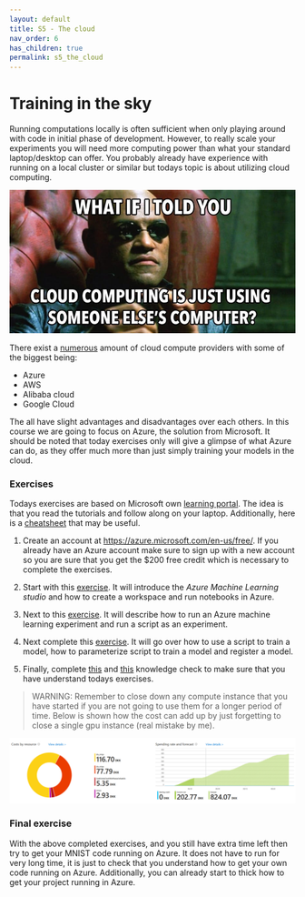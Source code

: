 ```yaml
---
layout: default
title: S5 - The cloud
nav_order: 6
has_children: true
permalink: s5_the_cloud
---
```


# Training in the sky
Running computations locally is often sufficient when only playing around with code in initial phase of 
development. However, to really scale your experiments you will need more computing power than what your
standard laptop/desktop can offer. You probably already have experience with running on a local cluster
or similar but todays topic is about utilizing cloud computing.

<p align="center">
  <img src="../figures/cloud_computing.jpeg" width="600" title="hover text">
</p>

There exist a [numerous](https://github.com/zszazi/Deep-learning-in-cloud) amount of cloud compute providers 
with some of the biggest being:
* Azure
* AWS
* Alibaba cloud
* Google Cloud

The all have slight advantages and disadvantages over each others. In this course we are going to focus on Azure, 
the solution from Microsoft. It should be noted that today exercises only will give a glimpse of what Azure can do, 
as they offer much more than just simply training your models in the cloud.

### Exercises

Todays exercises are based on Microsoft own [learning portal](https://docs.microsoft.com/en-us/learn/). The idea
is that you read the tutorials and follow along on your laptop. Additionally, here is a 
[cheatsheet](https://azure.github.io/azureml-cheatsheets/docs/cheatsheets/python/v1/cheatsheet/) that may be useful.

1. Create an account at https://azure.microsoft.com/en-us/free/. If you already have an Azure account make
   sure to sign up with a new account so you are sure that you get the $200 free credit which is necessary to
   complete the exercises.

2. Start with this [exercise](https://docs.microsoft.com/en-us/learn/modules/intro-to-azure-machine-learning-service/2a-create-workspace).
   It will introduce the *Azure Machine Learning studio*  and how to create a workspace and run notebooks in Azure.

3. Next to this [exercise](https://docs.microsoft.com/en-us/learn/modules/intro-to-azure-machine-learning-service/5-using-azure-ml).
   It will describe how to run an Azure machine learning experiment and run a script as an experiment.

4. Next complete this [exercise](https://docs.microsoft.com/en-us/learn/modules/train-local-model-with-azure-mls/5-training-model).
   It will go over how to use a script to train a model, how to parameterize script to train a model and register a model.

5. Finally, complete [this](https://docs.microsoft.com/en-us/learn/modules/intro-to-azure-machine-learning-service/5a-knowledge-check?ns-enrollment-type=LearningPath&ns-enrollment-id=learn.data-ai.build-ai-solutions-with-azure-ml-service) and [this](https://docs.microsoft.com/en-us/learn/modules/train-local-model-with-azure-mls/5a-knowledge-check)
   knowledge check to make sure that you have understand todays exercises.

> WARNING: Remember to close down any compute instance that you have started if you are not going to use them for a longer period of time. Below is shown how the cost can add up by just forgetting to close a single gpu instance (real mistake by me).

![cost](../figures/cost.PNG)

### Final exercise

With the above completed exercises, and you still have extra time left then try to get your MNIST code running on Azure. 
It does not have to run for very long time, it is just to check that you understand how to get your own code running on 
Azure. Additionally, you can already start to thick how to get your project running in Azure.
